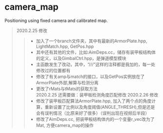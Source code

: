 # camera_map
Positioning using fixed camera and calibrated map. 
> 2020.2.25 修改  
>> * 加入了一个branch文件夹，其中有最新的ArmorPlate.hpp, LightMatch.hpp, GetPos.hpp  
>> * 其中还有其他的文件，比如:AimDeps.cc，储存有装甲板结构体的定义，以及GimbalCtrl.hpp，是弹道模型模块  
>> * 主函数发生了改动，其中，“///”这样的注释都是我加的，每一处修改过的位置都有  
>> * 修改了有关amp与match的接口，以及GetPos实例放在了ArmorPlate外部,解算与检测分离  
>> * 更改了rMats与tMats的获取方法  
> 2020.2.25 还需要做：装甲板检测角度匹配修改
> 2020.2.26 修改
>> * 修改了装甲板匹配算法ArmorPlate.hpp, 加入了两个点的角度计算，重新设置了比例以及角度阈值(ANGLE_THRESH),但是还是会有误判情况（比原来好了很多）（误判出现在视频后半段）
>> * 修改了AimDeps.cc, 把装甲板结构体内的一个变量r_vec改为了Mat, 方便camera_map的操作
